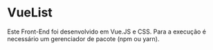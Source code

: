 # VueList

Este Front-End foi desenvolvido em Vue.JS e CSS. Para a execução é necessário um gerenciador de pacote (npm ou yarn).
